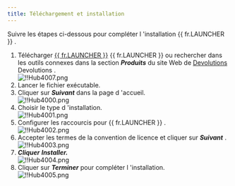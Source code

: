 ```yaml
---
title: Téléchargement et installation
---
```

Suivre les étapes ci-dessous pour compléter l 'installation {{ fr.LAUNCHER }} .  

1. Télécharger [{{ fr.LAUNCHER }}](https://devolutions.net/fr/launcher/download) {{ fr.LAUNCHER }} ou rechercher dans les outils connexes dans la section ***Produits*** du site Web de [Devolutions](https://devolutions.net/fr) Devolutions .  
![!!Hub4007.png](https://webdevolutions.azureedge.net/docs/fr/hub/Hub4007.png) 
1. Lancer le fichier exécutable. 
1. Cliquer sur ***Suivant*** dans la page d 'accueil.  
![!!Hub4000.png](https://webdevolutions.azureedge.net/docs/fr/hub/Hub4000.png) 
1. Choisir le type d 'installation.  
![!!Hub4001.png](https://webdevolutions.azureedge.net/docs/fr/hub/Hub4001.png) 
1. Configurer les raccourcis pour {{ fr.LAUNCHER }} .  
![!!Hub4002.png](https://webdevolutions.azureedge.net/docs/fr/hub/Hub4002.png) 
1. Accepter les termes de la convention de licence et cliquer sur ***Suivant*** .  
![!!Hub4003.png](https://webdevolutions.azureedge.net/docs/fr/hub/Hub4003.png) 
1. ***Cliquer*** ***Installer.***  
![!!Hub4004.png](https://webdevolutions.azureedge.net/docs/fr/hub/Hub4004.png)  
1. Cliquer sur ***Terminer*** pour compléter l 'installation.  
![!!Hub4005.png](https://webdevolutions.azureedge.net/docs/fr/hub/Hub4005.png) 

